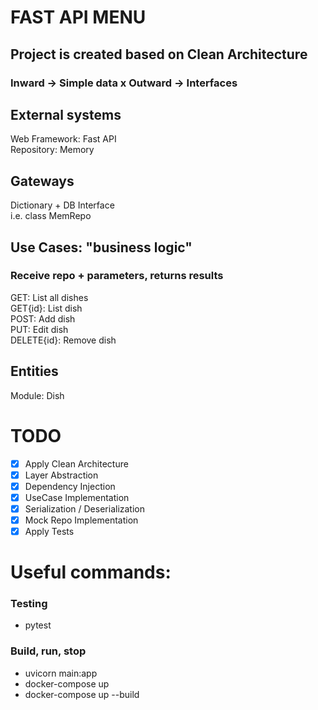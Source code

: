 # FAST API MENU
## Project is created based on Clean Architecture <br>
### Inward -> Simple data x Outward -> Interfaces

## External systems
Web Framework: Fast API <br>
Repository: Memory <br>

## Gateways
Dictionary + DB Interface <br>
i.e. class MemRepo <br>

## Use Cases: "business logic"
### Receive repo + parameters, returns results
GET: List all dishes <br>
GET{id}: List dish <br>
POST: Add dish <br>
PUT: Edit dish <br>
DELETE{id}: Remove dish <br>

## Entities
Module: Dish <br>

# TODO
- [x] Apply Clean Architecture <br> 
- [x] Layer Abstraction<br> 
- [x] Dependency Injection<br> 
- [x] UseCase Implementation<br> 
- [x] Serialization / Deserialization<br> 
- [x] Mock Repo Implementation<br>  
- [x] Apply Tests<br> 

# Useful commands:
### Testing 
- pytest <br>

### Build, run, stop
- uvicorn main:app<br>
- docker-compose up<br>
- docker-compose up --build<br>
